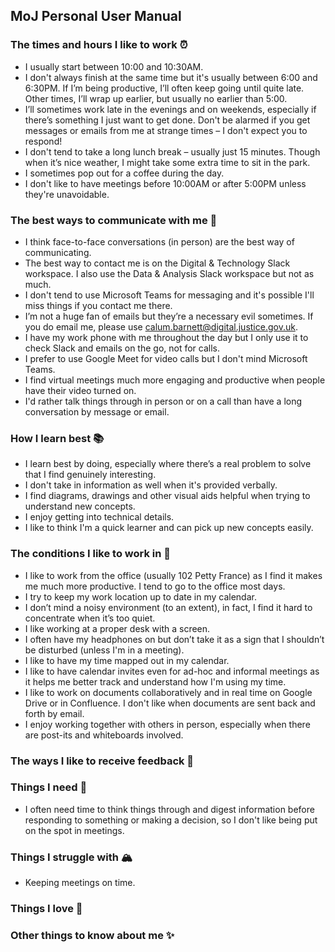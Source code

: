 ## MoJ Personal User Manual

### The times and hours I like to work ⏰

- I usually start between 10:00 and 10:30AM.
- I don't always finish at the same time but it's usually between 6:00 and 6:30PM. If I’m being productive, I’ll often keep going until quite late. Other times, I’ll wrap up earlier, but usually no earlier than 5:00.
- I’ll sometimes work late in the evenings and on weekends, especially if there’s something I just want to get done. Don't be alarmed if you get messages or emails from me at strange times – I don't expect you to respond!
- I don't tend to take a long lunch break – usually just 15 minutes. Though when it’s nice weather, I might take some extra time to sit in the park.
- I sometimes pop out for a coffee during the day.
- I don't like to have meetings before 10:00AM or after 5:00PM unless they're unavoidable.

### The best ways to communicate with me 📠

- I think face-to-face conversations (in person) are the best way of communicating.
- The best way to contact me is on the Digital & Technology Slack workspace. I also use the Data & Analysis Slack workspace but not as much.
- I don't tend to use Microsoft Teams for messaging and it's possible I'll miss things if you contact me there.
- I’m not a huge fan of emails but they’re a necessary evil sometimes. If you do email me, please use [calum.barnett@digital.justice.gov.uk](mailto:calum.barnett@digital.justice.gov.uk).
- I have my work phone with me throughout the day but I only use it to check Slack and emails on the go, not for calls.
- I prefer to use Google Meet for video calls but I don't mind Microsoft Teams.
- I find virtual meetings much more engaging and productive when people have their video turned on.
- I'd rather talk things through in person or on a call than have a long conversation by message or email.

### How I learn best 📚

- I learn best by doing, especially where there’s a real problem to solve that I find genuinely interesting.
- I don't take in information as well when it's provided verbally.
- I find diagrams, drawings and other visual aids helpful when trying to understand new concepts.
- I enjoy getting into technical details.
- I like to think I'm a quick learner and can pick up new concepts easily.

### The conditions I like to work in 🏢

- I like to work from the office (usually 102 Petty France) as I find it makes me much more productive. I tend to go to the office most days.
- I try to keep my work location up to date in my calendar.
- I don’t mind a noisy environment (to an extent), in fact, I find it hard to concentrate when it’s too quiet.
- I like working at a proper desk with a screen.
- I often have my headphones on but don’t take it as a sign that I shouldn’t be disturbed (unless I'm in a meeting).
- I like to have my time mapped out in my calendar.
- I like to have calendar invites even for ad-hoc and informal meetings as it helps me better track and understand how I'm using my time.
- I like to work on documents collaboratively and in real time on Google Drive or in Confluence. I don't like when documents are sent back and forth by email.
- I enjoy working together with others in person, especially when there are post-its and whiteboards involved.

### The ways I like to receive feedback 🎯

### Things I need 🧰

- I often need time to think things through and digest information before responding to something or making a decision, so I don't like being put on the spot in meetings.

### Things I struggle with 🏔️

- Keeping meetings on time.

### Things I love 🙌

### Other things to know about me ✨
